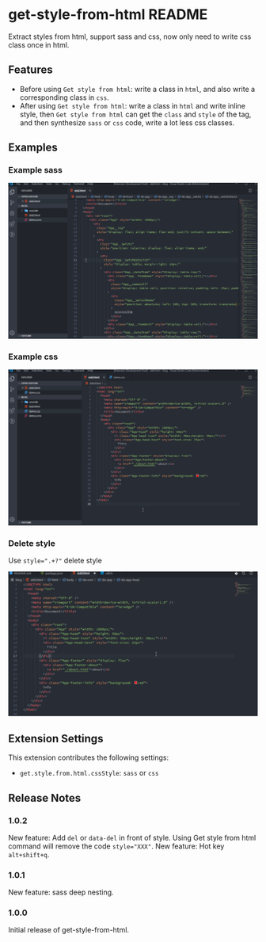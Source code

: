 # get-style-from-html README

Extract styles from html, support sass and css, now only need to write css class once in html.

## Features

- Before using `Get style from html`: write a class in `html`, and also write a corresponding class in `css`.
- After using `Get style from html`: write a class in `html` and write inline style, then `Get style from html` can get the `class` and `style` of the tag, and then synthesize `sass` or `css` code, write a lot less css classes.

## Examples

### Example sass

![example sass](images/example-sass.gif)

### Example css

![example css](images/example-css.gif)

### Delete style

Use `style=".+?"` delete style

![delete style](images/delete-style.gif)

## Extension Settings

This extension contributes the following settings:

- `get.style.from.html.cssStyle`: `sass` or `css`

## Release Notes

### 1.0.2

New feature: Add `del` or `data-del` in front of style. Using Get style from html command will remove the code `style="XXX"`.
New feature: Hot key `alt+shift+q`.

### 1.0.1

New feature: sass deep nesting.

### 1.0.0

Initial release of get-style-from-html.
